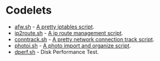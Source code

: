 # Codelets

* [afw.sh](afw) - [A pretty iptables script](../docs/afw.md).
* [ip2route.sh](ip2route) - [A ip route management script](../docs/ip2route.md).
* [conntrack.sh](conntrack.sh) - [A pretty network connection track script]().
* [photoi.sh](photoi.sh) - [A photo import and organize script]().
* [dperf.sh](dperf.sh) - Disk Performance Test.
